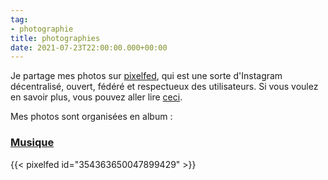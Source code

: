 ```yaml
---
tag:
- photographie
title: photographies
date: 2021-07-23T22:00:00.000+00:00
---
```

Je partage mes photos sur [pixelfed](https://pixelfed.social), qui est une sorte d'Instagram décentralisé, ouvert, fédéré et respectueux des utilisateurs. Si vous voulez en savoir plus, vous pouvez aller lire [ceci](https://pixelfed.social/site/about).

Mes photos sont organisées en album :

### [Musique](https://pixelfed.social/c/332806093870862336)

{{< pixelfed id="354363650047899429" >}}
